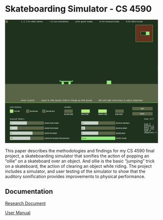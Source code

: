 # Skateboarding Simulator - CS 4590

![Cover Image](Screen%20Shot%202022-04-17%20at%2010.35.41%20PM.png)

This paper describes the methodologies and findings for my CS 4590 final project, a skateboarding simulator that sonifies the action of popping an “ollie” on a skateboard over an object. And ollie is the basic “jumping” trick on a skateboard, the action of clearing an object while riding. The project includes a simulator, and user testing of the simulator to show that the auditory sonification provides improvements to physical performance.


## Documentation
[Research Document](readme.pdf)

[User Manual](readme.pdf)

